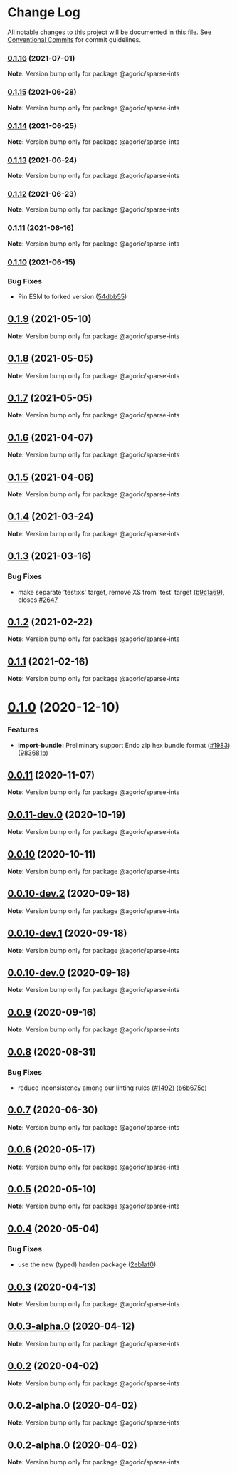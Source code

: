 # Change Log

All notable changes to this project will be documented in this file.
See [Conventional Commits](https://conventionalcommits.org) for commit guidelines.

### [0.1.16](https://github.com/Agoric/agoric-sdk/compare/@agoric/sparse-ints@0.1.15...@agoric/sparse-ints@0.1.16) (2021-07-01)

**Note:** Version bump only for package @agoric/sparse-ints





### [0.1.15](https://github.com/Agoric/agoric-sdk/compare/@agoric/sparse-ints@0.1.14...@agoric/sparse-ints@0.1.15) (2021-06-28)

**Note:** Version bump only for package @agoric/sparse-ints





### [0.1.14](https://github.com/Agoric/agoric-sdk/compare/@agoric/sparse-ints@0.1.13...@agoric/sparse-ints@0.1.14) (2021-06-25)

**Note:** Version bump only for package @agoric/sparse-ints





### [0.1.13](https://github.com/Agoric/agoric-sdk/compare/@agoric/sparse-ints@0.1.12...@agoric/sparse-ints@0.1.13) (2021-06-24)

**Note:** Version bump only for package @agoric/sparse-ints





### [0.1.12](https://github.com/Agoric/agoric-sdk/compare/@agoric/sparse-ints@0.1.11...@agoric/sparse-ints@0.1.12) (2021-06-23)

**Note:** Version bump only for package @agoric/sparse-ints





### [0.1.11](https://github.com/Agoric/agoric-sdk/compare/@agoric/sparse-ints@0.1.10...@agoric/sparse-ints@0.1.11) (2021-06-16)

**Note:** Version bump only for package @agoric/sparse-ints





### [0.1.10](https://github.com/Agoric/agoric-sdk/compare/@agoric/sparse-ints@0.1.9...@agoric/sparse-ints@0.1.10) (2021-06-15)


### Bug Fixes

* Pin ESM to forked version ([54dbb55](https://github.com/Agoric/agoric-sdk/commit/54dbb55d64d7ff7adb395bc4bd9d1461dd2d3c17))



## [0.1.9](https://github.com/Agoric/agoric-sdk/compare/@agoric/sparse-ints@0.1.8...@agoric/sparse-ints@0.1.9) (2021-05-10)

**Note:** Version bump only for package @agoric/sparse-ints





## [0.1.8](https://github.com/Agoric/agoric-sdk/compare/@agoric/sparse-ints@0.1.7...@agoric/sparse-ints@0.1.8) (2021-05-05)

**Note:** Version bump only for package @agoric/sparse-ints





## [0.1.7](https://github.com/Agoric/agoric-sdk/compare/@agoric/sparse-ints@0.1.6...@agoric/sparse-ints@0.1.7) (2021-05-05)

**Note:** Version bump only for package @agoric/sparse-ints





## [0.1.6](https://github.com/Agoric/agoric-sdk/compare/@agoric/sparse-ints@0.1.5...@agoric/sparse-ints@0.1.6) (2021-04-07)

**Note:** Version bump only for package @agoric/sparse-ints





## [0.1.5](https://github.com/Agoric/agoric-sdk/compare/@agoric/sparse-ints@0.1.4...@agoric/sparse-ints@0.1.5) (2021-04-06)

**Note:** Version bump only for package @agoric/sparse-ints





## [0.1.4](https://github.com/Agoric/agoric-sdk/compare/@agoric/sparse-ints@0.1.3...@agoric/sparse-ints@0.1.4) (2021-03-24)

**Note:** Version bump only for package @agoric/sparse-ints





## [0.1.3](https://github.com/Agoric/agoric-sdk/compare/@agoric/sparse-ints@0.1.2...@agoric/sparse-ints@0.1.3) (2021-03-16)


### Bug Fixes

* make separate 'test:xs' target, remove XS from 'test' target ([b9c1a69](https://github.com/Agoric/agoric-sdk/commit/b9c1a6987093fc8e09e8aba7acd2a1618413bac8)), closes [#2647](https://github.com/Agoric/agoric-sdk/issues/2647)





## [0.1.2](https://github.com/Agoric/agoric-sdk/compare/@agoric/sparse-ints@0.1.1...@agoric/sparse-ints@0.1.2) (2021-02-22)

**Note:** Version bump only for package @agoric/sparse-ints





## [0.1.1](https://github.com/Agoric/agoric-sdk/compare/@agoric/sparse-ints@0.1.0...@agoric/sparse-ints@0.1.1) (2021-02-16)

**Note:** Version bump only for package @agoric/sparse-ints





# [0.1.0](https://github.com/Agoric/agoric-sdk/compare/@agoric/sparse-ints@0.0.11...@agoric/sparse-ints@0.1.0) (2020-12-10)


### Features

* **import-bundle:** Preliminary support Endo zip hex bundle format ([#1983](https://github.com/Agoric/agoric-sdk/issues/1983)) ([983681b](https://github.com/Agoric/agoric-sdk/commit/983681bfc4bf512b6bd90806ed9220cd4fefc13c))





## [0.0.11](https://github.com/Agoric/agoric-sdk/compare/@agoric/sparse-ints@0.0.11-dev.0...@agoric/sparse-ints@0.0.11) (2020-11-07)

**Note:** Version bump only for package @agoric/sparse-ints





## [0.0.11-dev.0](https://github.com/Agoric/agoric-sdk/compare/@agoric/sparse-ints@0.0.10...@agoric/sparse-ints@0.0.11-dev.0) (2020-10-19)

**Note:** Version bump only for package @agoric/sparse-ints





## [0.0.10](https://github.com/Agoric/agoric-sdk/compare/@agoric/sparse-ints@0.0.10-dev.2...@agoric/sparse-ints@0.0.10) (2020-10-11)

**Note:** Version bump only for package @agoric/sparse-ints





## [0.0.10-dev.2](https://github.com/Agoric/agoric-sdk/compare/@agoric/sparse-ints@0.0.10-dev.1...@agoric/sparse-ints@0.0.10-dev.2) (2020-09-18)

**Note:** Version bump only for package @agoric/sparse-ints





## [0.0.10-dev.1](https://github.com/Agoric/agoric-sdk/compare/@agoric/sparse-ints@0.0.10-dev.0...@agoric/sparse-ints@0.0.10-dev.1) (2020-09-18)

**Note:** Version bump only for package @agoric/sparse-ints





## [0.0.10-dev.0](https://github.com/Agoric/agoric-sdk/compare/@agoric/sparse-ints@0.0.9...@agoric/sparse-ints@0.0.10-dev.0) (2020-09-18)

**Note:** Version bump only for package @agoric/sparse-ints





## [0.0.9](https://github.com/Agoric/agoric-sdk/compare/@agoric/sparse-ints@0.0.8...@agoric/sparse-ints@0.0.9) (2020-09-16)

**Note:** Version bump only for package @agoric/sparse-ints





## [0.0.8](https://github.com/Agoric/agoric-sdk/compare/@agoric/sparse-ints@0.0.7...@agoric/sparse-ints@0.0.8) (2020-08-31)


### Bug Fixes

* reduce inconsistency among our linting rules ([#1492](https://github.com/Agoric/agoric-sdk/issues/1492)) ([b6b675e](https://github.com/Agoric/agoric-sdk/commit/b6b675e2de110e2af19cad784a66220cab21dacf))





## [0.0.7](https://github.com/Agoric/agoric-sdk/compare/@agoric/sparse-ints@0.0.6...@agoric/sparse-ints@0.0.7) (2020-06-30)

**Note:** Version bump only for package @agoric/sparse-ints





## [0.0.6](https://github.com/Agoric/agoric-sdk/compare/@agoric/sparse-ints@0.0.5...@agoric/sparse-ints@0.0.6) (2020-05-17)

**Note:** Version bump only for package @agoric/sparse-ints





## [0.0.5](https://github.com/Agoric/agoric-sdk/compare/@agoric/sparse-ints@0.0.4...@agoric/sparse-ints@0.0.5) (2020-05-10)

**Note:** Version bump only for package @agoric/sparse-ints





## [0.0.4](https://github.com/Agoric/agoric-sdk/compare/@agoric/sparse-ints@0.0.3...@agoric/sparse-ints@0.0.4) (2020-05-04)


### Bug Fixes

* use the new (typed) harden package ([2eb1af0](https://github.com/Agoric/agoric-sdk/commit/2eb1af08fe3967629a3ce165752fd501a5c85a96))





## [0.0.3](https://github.com/Agoric/agoric-sdk/compare/@agoric/sparse-ints@0.0.3-alpha.0...@agoric/sparse-ints@0.0.3) (2020-04-13)

**Note:** Version bump only for package @agoric/sparse-ints





## [0.0.3-alpha.0](https://github.com/Agoric/agoric-sdk/compare/@agoric/sparse-ints@0.0.2...@agoric/sparse-ints@0.0.3-alpha.0) (2020-04-12)

**Note:** Version bump only for package @agoric/sparse-ints





## [0.0.2](https://github.com/Agoric/agoric-sdk/compare/@agoric/sparse-ints@0.0.2-alpha.0...@agoric/sparse-ints@0.0.2) (2020-04-02)

**Note:** Version bump only for package @agoric/sparse-ints





## 0.0.2-alpha.0 (2020-04-02)

**Note:** Version bump only for package @agoric/sparse-ints





## 0.0.2-alpha.0 (2020-04-02)

**Note:** Version bump only for package @agoric/sparse-ints
